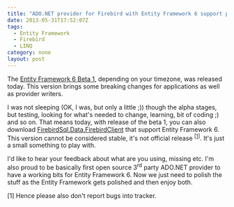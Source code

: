 ```yaml
---
title: "ADO.NET provider for Firebird with Entity Framework 6 support preview"
date: 2013-05-31T17:52:07Z
tags:
  - Entity Framework
  - Firebird
  - LINQ
category: none
layout: post
---
```

The <a href="http://blogs.msdn.com/b/adonet/archive/2013/05/30/ef6-beta-1-available.aspx">Entity Framework 6 Beta 1</a>, depending on your timezone, was released today. This version brings some breaking changes for applications as well as provider writers. 

<!-- excerpt -->

I was not sleeping (OK, I was, but only a little ;)) though the alpha stages, but testing, looking for what's needed to change, learning, bit of coding ;) and so on. That means today, with release of the beta 1, you can also download <a href="http://ge.tt/api/1/files/8Itle9i/0/blob?download">FirebirdSql.Data.FirebirdClient</a> that support Entity Framework 6. This version cannot be considered stable, it's not official release <sup>[<a href=#ref1>1</a>]</sup>. It's just a small something to play with.

I'd like to hear your feedback about what are you using, missing etc. I'm also proud to be basically first open source 3<sup>rd</sup> party ADO.NET provider to have a working bits for Entity Framework 6. Now we just need to polish the stuff as the Entity Framework gets polished and then enjoy both.

<a name="ref1">[1]</a> Hence please also don't report bugs into tracker.

